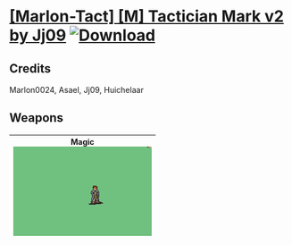 # [\[Marlon-Tact\] \[M\] Tactician Mark v2 by Jj09](./) [![Download](https://img.shields.io/badge/Download-%5BMarlon--Tact%5D%20%5BM%5D%20Tactician%20Mark%20v2%20by%20Jj09-red)](https://minhaskamal.github.io/DownGit/#/home?url=https://github.com/Klokinator/FE-Repo/tree/main/Battle%20Animations/Magi%20-%20Special/%5BMarlon-Tact%5D%20%5BM%5D%20Tactician%20Mark%20v2%20by%20Jj09)
## Credits

Marlon0024, Asael, Jj09, Huichelaar

## Weapons

| <b>Magic</b><br/><img alt="Magic animation" src="./6.%20Magic/Magic.gif"/> |
| :---: |
